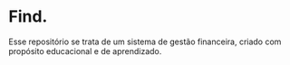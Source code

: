 # Find.
Esse repositório se trata de um sistema de gestão financeira, criado com propósito educacional e de aprendizado.  

